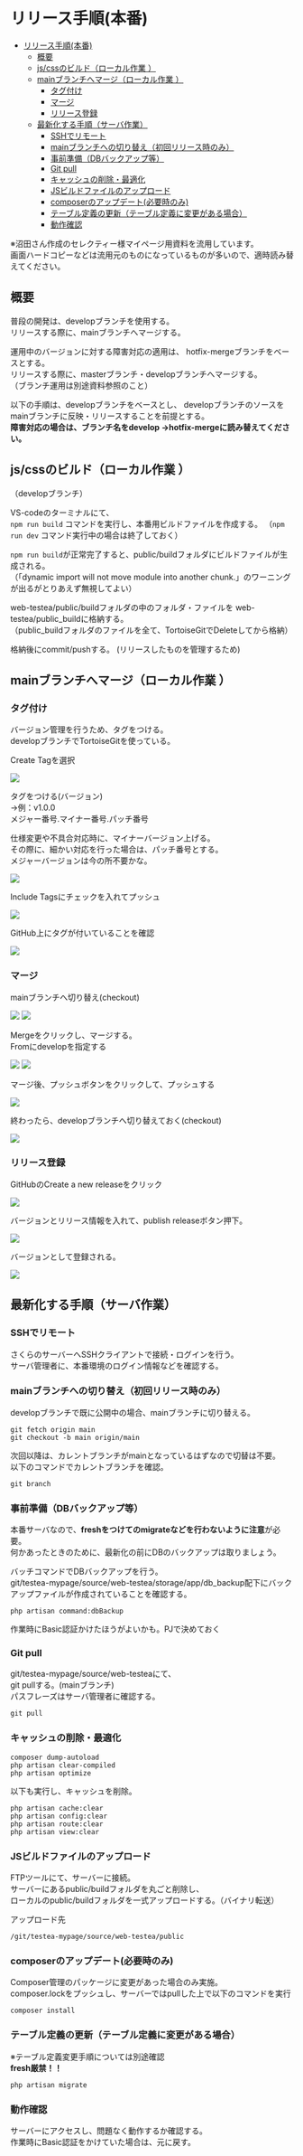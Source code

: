 # リリース手順(本番)

<!-- TOC -->

- [リリース手順(本番)](#リリース手順本番)
  - [概要](#概要)
  - [js/cssのビルド（ローカル作業 ）](#jscssのビルドローカル作業-)
  - [mainブランチへマージ（ローカル作業 ）](#mainブランチへマージローカル作業-)
    - [タグ付け](#タグ付け)
    - [マージ](#マージ)
    - [リリース登録](#リリース登録)
  - [最新化する手順（サーバ作業）](#最新化する手順サーバ作業)
    - [SSHでリモート](#sshでリモート)
    - [mainブランチへの切り替え（初回リリース時のみ）](#mainブランチへの切り替え初回リリース時のみ)
    - [事前準備（DBバックアップ等）](#事前準備dbバックアップ等)
    - [Git pull](#git-pull)
    - [キャッシュの削除・最適化](#キャッシュの削除最適化)
    - [JSビルドファイルのアップロード](#jsビルドファイルのアップロード)
    - [composerのアップデート(必要時のみ)](#composerのアップデート必要時のみ)
    - [テーブル定義の更新（テーブル定義に変更がある場合）](#テーブル定義の更新テーブル定義に変更がある場合)
    - [動作確認](#動作確認)

<!-- /TOC -->

※沼田さん作成のセレクティー様マイページ用資料を流用しています。  
画面ハードコピーなどは流用元のものになっているものが多いので、適時読み替えてください。  

## 概要

普段の開発は、developブランチを使用する。  
リリースする際に、mainブランチへマージする。

運用中のバージョンに対する障害対応の適用は、
hotfix-mergeブランチをベースとする。  
リリースする際に、masterブランチ・developブランチへマージする。  
（ブランチ運用は別途資料参照のこと）

以下の手順は、developブランチをベースとし、
developブランチのソースをmainブランチに反映・リリースすることを前提とする。  
**障害対応の場合は、ブランチ名をdevelop →hotfix-mergeに読み替えてください。**

## js/cssのビルド（ローカル作業 ）
（developブランチ）

VS-codeのターミナルにて、  
`npm run build` コマンドを実行し、本番用ビルドファイルを作成する。
（`npm run dev` コマンド実行中の場合は終了しておく）

`npm run build`が正常完了すると、public/buildフォルダにビルドファイルが生成される。  
（「dynamic import will not move module into another chunk.」のワーニングが出るがとりあえず無視してよい）

web-testea/public/buildフォルダの中のフォルダ・ファイルを
web-testea/public_buildに格納する。  
（public_buildフォルダのファイルを全て、TortoiseGitでDeleteしてから格納）

格納後にcommit/pushする。
(リリースしたものを管理するため)

## mainブランチへマージ（ローカル作業 ）

### タグ付け

バージョン管理を行うため、タグをつける。  
developブランチでTortoiseGitを使っている。

Create Tagを選択

![](./img/12_リリース手順(本番)/01.png)

タグをつける(バージョン)  
→例：v1.0.0  
メジャー番号.マイナー番号.パッチ番号

仕様変更や不具合対応時に、マイナーバージョン上げる。  
その際に、細かい対応を行った場合は、パッチ番号とする。  
メジャーバージョンは今の所不要かな。  

![](./img/12_リリース手順(本番)/02.png)

Include Tagsにチェックを入れてプッシュ

![](./img/12_リリース手順(本番)/03.png)

GitHub上にタグが付いていることを確認

![](./img/12_リリース手順(本番)/04.png)


### マージ

mainブランチへ切り替え(checkout) 

![](./img/12_リリース手順(本番)/05.png)
![](./img/12_リリース手順(本番)/06.png)


Mergeをクリックし、マージする。  
Fromにdevelopを指定する

![](./img/12_リリース手順(本番)/07.png)
![](./img/12_リリース手順(本番)/08.png)

マージ後、プッシュボタンをクリックして、プッシュする

![](./img/12_リリース手順(本番)/09.png)


終わったら、developブランチへ切り替えておく(checkout) 

![](./img/12_リリース手順(本番)/10.png)

### リリース登録

GitHubのCreate a new releaseをクリック

![](./img/12_リリース手順(本番)/11.png)

バージョンとリリース情報を入れて、publish releaseボタン押下。

![](./img/12_リリース手順(本番)/12.png)


バージョンとして登録される。

![](./img/12_リリース手順(本番)/13.png)


## 最新化する手順（サーバ作業）

### SSHでリモート

さくらのサーバーへSSHクライアントで接続・ログインを行う。  
サーバ管理者に、本番環境のログイン情報などを確認する。

### mainブランチへの切り替え（初回リリース時のみ）

developブランチで既に公開中の場合、mainブランチに切り替える。  

```
git fetch origin main
git checkout -b main origin/main
```

次回以降は、カレントブランチがmainとなっているはずなので切替は不要。  
以下のコマンドでカレントブランチを確認。  
```
git branch
```

### 事前準備（DBバックアップ等）

本番サーバなので、**freshをつけてのmigrateなどを行わないように注意**が必要。  
何かあったときのために、最新化の前にDBのバックアップは取りましょう。

バッチコマンドでDBバックアップを行う。  
git/testea-mypage/source/web-testea/storage/app/db_backup配下にバックアップファイルが作成されていることを確認する。
```
php artisan command:dbBackup
```

作業時にBasic認証かけたほうがよいかも。PJで決めておく

### Git pull

git/testea-mypage/source/web-testeaにて、  
git pullする。(mainブランチ)  
パスフレーズはサーバ管理者に確認する。

```
git pull
```

### キャッシュの削除・最適化

```
composer dump-autoload
php artisan clear-compiled
php artisan optimize
```

以下も実行し、キャッシュを削除。

```
php artisan cache:clear
php artisan config:clear
php artisan route:clear
php artisan view:clear
```

### JSビルドファイルのアップロード

FTPツールにて、サーバーに接続。  
サーバーにあるpublic/buildフォルダを丸ごと削除し、  
ローカルのpublic/buildフォルダを一式アップロードする。（バイナリ転送）  


アップロード先
```
/git/testea-mypage/source/web-testea/public
```

### composerのアップデート(必要時のみ)

Composer管理のパッケージに変更があった場合のみ実施。  
composer.lockをプッシュし、サーバーではpullした上で以下のコマンドを実行

```
composer install
```

### テーブル定義の更新（テーブル定義に変更がある場合）

※テーブル定義変更手順については別途確認  
**fresh厳禁！！**

```
php artisan migrate
```

### 動作確認

サーバーにアクセスし、問題なく動作するか確認する。  
作業時にBasic認証をかけていた場合は、元に戻す。  


